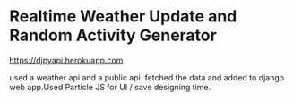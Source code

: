 # Realtime Weather Update and Random Activity Generator


https://djpyapi.herokuapp.com



used a weather api and a public api. fetched the data and added to django web app.Used 
Particle JS for UI / save designing time.


